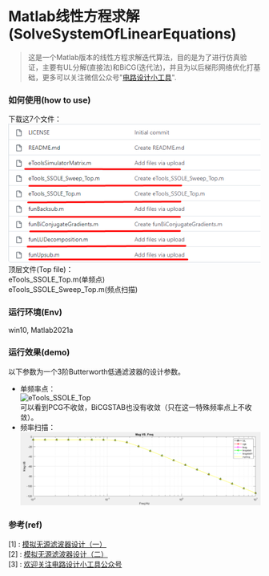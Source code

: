 # Matlab线性方程求解(SolveSystemOfLinearEquations)
> 这是一个Matlab版本的线性方程求解迭代算法，目的是为了进行仿真验证，主要有UL分解(直接法)和BiCG(迭代法)，并且为以后梯形网络优化打基础，更多可以关注微信公众号"[电路设计小工具](https://mp.weixin.qq.com/s/fxfEnir-hU0YvF9_CWyI6g)".

### 如何使用(how to use)
下载这7个文件： \
![downloadfile](download.png) \
顶层文件(Top file)： \
eTools_SSOLE_Top.m(单频点) \
eTools_SSOLE_Sweep_Top.m(频点扫描)

### 运行环境(Env)
win10, Matlab2021a

### 运行效果(demo)
以下参数为一个3阶Butterworth低通滤波器的设计参数。  
- 单频率点： \
![eTools_SSOLE_Top](eTools_SSOLE_Top1.png) \
可以看到PCG不收敛，BiCGSTAB也没有收敛（只在这一特殊频率点上不收敛）。 
- 频率扫描： \
![eTools_SSOLE_Sweep_Top](eTools_SSOLE_Sweep_Top.png)

### 参考(ref)
[1] : [模拟无源滤波器设计（一）](https://mp.weixin.qq.com/s/wNRHyBHpimjU90bymHp7JA) \
[2] : [模拟无源滤波器设计（二）](https://mp.weixin.qq.com/s/3GMQs4WDm683tdAXqyoOgQ) \
[3] : [欢迎关注电路设计小工具公众号](https://mp.weixin.qq.com/s/fxfEnir-hU0YvF9_CWyI6g)


